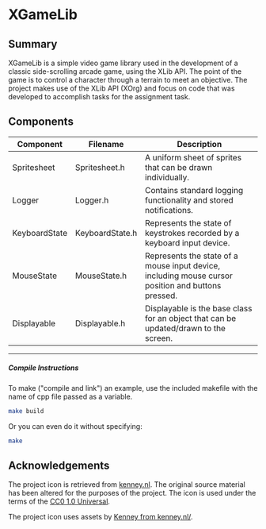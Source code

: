 # XGameLib

## Summary

XGameLib is a simple video game library used in the development of a classic side-scrolling arcade game, using the XLib API. The point of the game is to control a character through a terrain to meet an objective. The project makes use of the XLib API (XOrg) and focus on code that was developed to accomplish tasks for the assignment task.

## Components

|**Component**|**Filename**| **Description**|
|---|---|---|
| Spritesheet| Spritesheet.h | A uniform sheet of sprites that can be drawn individually. |
| Logger | Logger.h | Contains standard logging functionality and stored notifications. |
| KeyboardState | KeyboardState.h | Represents the state of keystrokes recorded by a keyboard input device. |
| MouseState | MouseState.h | Represents the state of a mouse input device, including mouse cursor position and buttons pressed. |
| Displayable | Displayable.h | Displayable is the base class for an object that can be updated/drawn to the screen. |

---

##### Compile Instructions

To make ("compile and link") an example, use the included makefile with
the name of cpp file passed as a variable.

```bash
make build
```

Or you can even do it without specifying:

```bash
make
```

## Acknowledgements

The project icon is retrieved from [kenney.nl](docs/icon/icon.json). The original source material has been altered for the purposes of the project. The icon is used under the terms of the [CC0 1.0 Universal](https://creativecommons.org/publicdomain/zero/1.0/).

The project icon uses assets by [Kenney from kenney.nl/](http://kenney.nl/assets/platformer-art-deluxe).